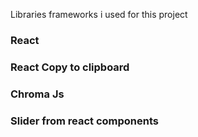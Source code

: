 Libraries frameworks i used for this project
### React

### React Copy to clipboard
### Chroma Js

### Slider from react components